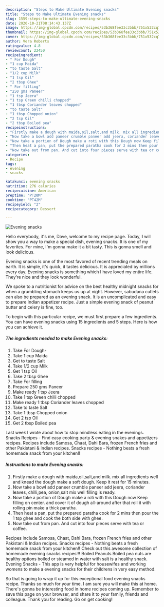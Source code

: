 ```yaml
---
description: "Steps to Make Ultimate Evening snacks"
title: "Steps to Make Ultimate Evening snacks"
slug: 1559-steps-to-make-ultimate-evening-snacks
date: 2020-10-21T08:14:43.137Z
image: https://img-global.cpcdn.com/recipes/53b368fee33c3bbb/751x532cq70/evening-snacks-recipe-main-photo.jpg
thumbnail: https://img-global.cpcdn.com/recipes/53b368fee33c3bbb/751x532cq70/evening-snacks-recipe-main-photo.jpg
cover: https://img-global.cpcdn.com/recipes/53b368fee33c3bbb/751x532cq70/evening-snacks-recipe-main-photo.jpg
author: Vera Roberts
ratingvalue: 4.8
reviewcount: 22450
recipeingredient:
- " For Dough"
- "1 cup Maida"
- "to taste Salt"
- "1/2 cup Milk"
- "1 tsp Oil"
- "2 tbsp Ghee"
- " For filling"
- "250 gms Paneer"
- "1 tsp Jeera"
- "1 tsp Green chilli chopped"
- "1 tbsp Coriander leaves chopped"
- "to taste Salt"
- "1 tbsp Chopped onion"
- "2 tsp Oil"
- "2 tbsp Boiled pea"
recipeinstructions:
- "Firstly make a dough with maida,oil,salt,and milk. mix all ingredients well and knead the dough make a soft dough. Keep it rest for 15 minutes."
- "Now take a bowl add paneer crumble paneer add jeera, coriander leaves, chilli,pea, onion,salt mix well filling is ready."
- "Now take a portion of Dough make a roti with this Dough now Keep filling on center. and cover it of dough all-around after that roll it with rolling pin make a thick paratha."
- "Then heat a pan, put the prepared paratha cook for 2 mins then pour the 1 tsp ghee and cook the both side with ghee."
- "Now take out from pan. And cut into four pieces serve with tea or coffee."
categories:
- Recipe
tags:
- evening
- snacks

katakunci: evening snacks 
nutrition: 276 calories
recipecuisine: American
preptime: "PT20M"
cooktime: "PT42M"
recipeyield: "2"
recipecategory: Dessert

---
```



![Evening snacks](https://img-global.cpcdn.com/recipes/53b368fee33c3bbb/751x532cq70/evening-snacks-recipe-main-photo.jpg)

Hello everybody, it's me, Dave, welcome to my recipe page. Today, I will show you a way to make a special dish, evening snacks. It is one of my favorites. For mine, I'm gonna make it a bit tasty. This is gonna smell and look delicious.

Evening snacks is one of the most favored of recent trending meals on earth. It is simple, it's quick, it tastes delicious. It is appreciated by millions every day. Evening snacks is something which I have loved my entire life. They're nice and they look wonderful.

We spoke to a nutritionist for advice on the best healthy midnight snacks for when a grumbling stomach keeps us up at night. However, sabudana cutlets can also be prepared as an evening snack. It is an uncomplicated and easy to prepare Indian appetizer recipe. Just a simple evening snack of peanut butter and celery is fine, too.


To begin with this particular recipe, we must first prepare a few ingredients. You can have evening snacks using 15 ingredients and 5 steps. Here is how you can achieve it.

<!--inarticleads1-->

##### The ingredients needed to make Evening snacks:

1. Take  For Dough-
1. Take 1 cup Maida
1. Get to taste Salt
1. Take 1/2 cup Milk
1. Get 1 tsp Oil
1. Take 2 tbsp Ghee
1. Take  For filling
1. Prepare 250 gms Paneer
1. Make ready 1 tsp Jeera
1. Take 1 tsp Green chilli chopped
1. Make ready 1 tbsp Coriander leaves chopped
1. Take to taste Salt
1. Take 1 tbsp Chopped onion
1. Get 2 tsp Oil
1. Get 2 tbsp Boiled pea


Last week I wrote about how to stop mindless eating in the evenings. Snacks Recipes - Find easy cooking party &amp; evening snakes and appetizers recipes. Recipes include Samosa, Chaat, Dahi Bara, frozen French fries and other Pakistani &amp; Indian recipes. Snacks recipes - Nothing beats a fresh homemade snack from your kitchen!! 

<!--inarticleads2-->

##### Instructions to make Evening snacks:

1. Firstly make a dough with maida,oil,salt,and milk. mix all ingredients well and knead the dough make a soft dough. Keep it rest for 15 minutes.
1. Now take a bowl add paneer crumble paneer add jeera, coriander leaves, chilli,pea, onion,salt mix well filling is ready.
1. Now take a portion of Dough make a roti with this Dough now Keep filling on center. and cover it of dough all-around after that roll it with rolling pin make a thick paratha.
1. Then heat a pan, put the prepared paratha cook for 2 mins then pour the 1 tsp ghee and cook the both side with ghee.
1. Now take out from pan. And cut into four pieces serve with tea or coffee.


Recipes include Samosa, Chaat, Dahi Bara, frozen French fries and other Pakistani &amp; Indian recipes. Snacks recipes - Nothing beats a fresh homemade snack from your kitchen!! Check out this awesome collection of homemade evening snacks recipes!!! Boiled Peanuts Boiled pea nuts are healthy options boiled or steamed in water with salt is a healthy snack. Evening Snacks - This app is very helpful for housewifes and working womens to make a evening snacks for their childrens in very easy method. 

So that is going to wrap it up for this exceptional food evening snacks recipe. Thanks so much for your time. I am sure you will make this at home. There's gonna be interesting food in home recipes coming up. Remember to save this page on your browser, and share it to your family, friends and colleague. Thank you for reading. Go on get cooking!
